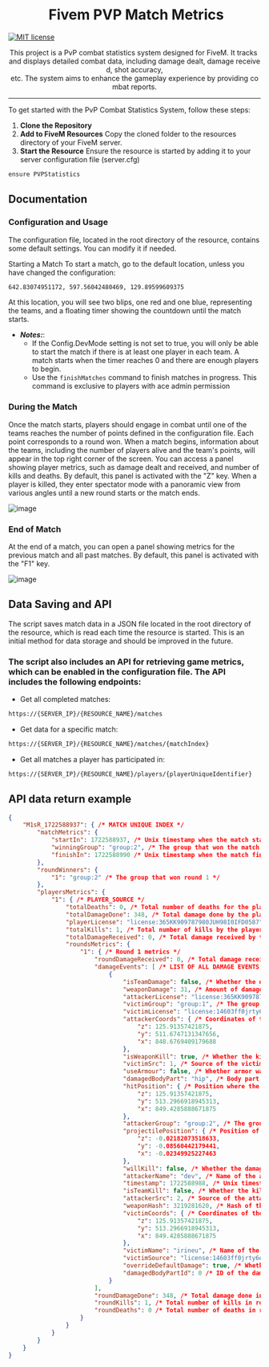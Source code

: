 <p align="center">
    <h1 align="center"> Fivem PVP Match Metrics</h1>
</p>

[![MIT license](https://img.shields.io/badge/License-MIT-blue.svg)](https://lbesson.mit-license.org/)



<p align="center">
  This project is a PvP combat statistics system designed for FiveM. It tracks and displays detailed combat data, including damage dealt, damage received, shot accuracy, etc. The system aims to enhance the gameplay experience by providing combat reports.
</p>

<hr/>

To get started with the PvP Combat Statistics System, follow these steps:

1. **Clone the Repository**
2. **Add to FiveM Resources**
     Copy the cloned folder to the resources directory of your FiveM server.
3.  **Start the Resource**
   Ensure the resource is started by adding it to your server configuration file (server.cfg)
```bash
ensure PVPStatistics
```

## Documentation

### Configuration and Usage
The configuration file, located in the root directory of the resource, contains some default settings. You can modify it if needed.

Starting a Match
To start a match, go to the default location, unless you have changed the configuration:
```bash
642.83074951172, 597.56042480469, 129.89599609375
```

At this location, you will see two blips, one red and one blue, representing the teams, and a floating timer showing the countdown until the match starts.
- ***Notes:***:
    - If the Config.DevMode setting is not set to true, you will only be able to start the match if there is at least one player in each team.
A match starts when the timer reaches 0 and there are enough players to begin.
    - Use the ``finishMatches`` command to finish matches in progress. This command is exclusive to players with ace admin permission

### During the Match
Once the match starts, players should engage in combat until one of the teams reaches the number of points defined in the configuration file. Each point corresponds to a round won.
When a match begins, information about the teams, including the number of players alive and the team's points, will appear in the top right corner of the screen.
You can access a panel showing player metrics, such as damage dealt and received, and number of kills and deaths. By default, this panel is activated with the "Z" key.
When a player is killed, they enter spectator mode with a panoramic view from various angles until a new round starts or the match ends.

![image](https://github.com/user-attachments/assets/393805c0-2606-4927-a55d-54a1c16dd47b)

### End of Match
At the end of a match, you can open a panel showing metrics for the previous match and all past matches. By default, this panel is activated with the "F1" key.

![image](https://github.com/user-attachments/assets/d2e4692c-cba3-46bd-ada5-52542165c276)

## Data Saving and API
The script saves match data in a JSON file located in the root directory of the resource, which is read each time the resource is started. This is an initial method for data storage and should be improved in the future.

### The script also includes an API for retrieving game metrics, which can be enabled in the configuration file. The API includes the following endpoints:
* Get all completed matches:
```bash
https://{SERVER_IP}/{RESOURCE_NAME}/matches
```
* Get data for a specific match:
```bash
https://{SERVER_IP}/{RESOURCE_NAME}/matches/{matchIndex}
```
* Get all matches a player has participated in:
```bash
https://{SERVER_IP}/{RESOURCE_NAME}/players/{playerUniqueIdentifier}
```

## API data return example

```json
{
    "M1sR_1722588937": { /* MATCH UNIQUE INDEX */
        "matchMetrics": {
            "startIn": 1722588937, /* Unix timestamp when the match started */
            "winningGroup": "group:2", /* The group that won the match */
            "finishIn": 1722588990 /* Unix timestamp when the match finished */
        },
        "roundWinners": {
            "1": "group:2" /* The group that won round 1 */
        },
        "playersMetrics": {
            "1": { /* PLAYER_SOURCE */
                "totalDeaths": 0, /* Total number of deaths for the player */
                "totalDamageDone": 348, /* Total damage done by the player */
                "playerLicense": "license:365KK909787980JUH98I0IFD0587", /* UNIQUE IDENTIFIER for the player */
                "totalKills": 1, /* Total number of kills by the player */
                "totalDamageReceived": 0, /* Total damage received by the player */
                "roundsMetrics": {
                    "1": { /* Round 1 metrics */
                        "roundDamageReceived": 0, /* Total damage received in round 1 */
                        "damageEvents": [ /* LIST OF ALL DAMAGE EVENTS */
                            {
                                "isTeamDamage": false, /* Whether the damage was team damage */
                                "weaponDamage": 31, /* Amount of damage inflicted by the weapon */
                                "attackerLicense": "license:365KK909787980JUH98I0IFD0587", /* UNIQUE IDENTIFIER for the attacker */
                                "victimGroup": "group:1", /* The group of the victim */
                                "victimLicense": "license:14603ff0jrty6e6fb6f096faatt5t", /* UNIQUE IDENTIFIER for the victim */
                                "attackerCoords": { /* Coordinates of the attacker at the time of the damage */
                                    "z": 125.91357421875,
                                    "y": 511.6747131347656,
                                    "x": 848.6769409179688
                                },
                                "isWeaponKill": true, /* Whether the kill was done by a weapon */
                                "victimSrc": 1, /* Source of the victim */
                                "useArmour": false, /* Whether armor was used */
                                "damagedBodyPart": "hip", /* Body part that was damaged */
                                "hitPosition": { /* Position where the hit occurred */
                                    "z": 125.91357421875,
                                    "y": 513.2966918945313,
                                    "x": 849.4285888671875
                                },
                                "attackerGroup": "group:2", /* The group of the attacker */
                                "projectilePosition": { /* Position of the projectile (if applicable) */
                                    "z": -0.02182073518633,
                                    "y": -0.08560442179441,
                                    "x": -0.02349925227463
                                },
                                "willKill": false, /* Whether the damage will kill the victim */
                                "attackerName": "dev", /* Name of the attacker */
                                "timestamp": 1722588988, /* Unix timestamp of the damage event */
                                "isTeamKill": false, /* Whether the kill was a team kill */
                                "attackerSrc": 2, /* Source of the attacker */
                                "weaponHash": 3219281620, /* Hash of the weapon used */
                                "victimCoords": { /* Coordinates of the victim at the time of the damage */
                                    "z": 125.91357421875,
                                    "y": 513.2966918945313,
                                    "x": 849.4285888671875
                                },
                                "victimName": "irineu", /* Name of the victim */
                                "victimSource": "license:14603ff0jrty6e6fb6f096faatt5t", /* Source of the victim */
                                "overrideDefaultDamage": true, /* Whether the damage is overridden */
                                "damagedBodyPartId": 0 /* ID of the damaged body part */
                            }
                        ],
                        "roundDamageDone": 348, /* Total damage done in round 1 */
                        "roundKills": 1, /* Total number of kills in round 1 */
                        "roundDeaths": 0 /* Total number of deaths in round 1 */
                    }
                }
            }
        }
    }
}

```
